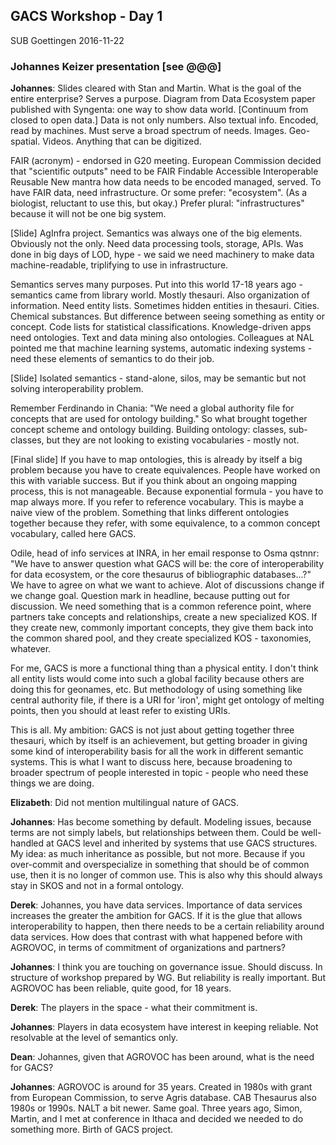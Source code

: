 ## GACS Workshop - Day 1

SUB Goettingen 
2016-11-22 

### Johannes Keizer presentation [see @@@]

__Johannes__: Slides cleared with Stan and Martin.  What is the goal of the
entire enterprise?  Serves a purpose.  Diagram from Data Ecosystem paper
published with Syngenta: one way to show data world.  [Continuum from closed 
to open data.]  Data is not only numbers.  Also textual info. Encoded, read 
by machines.  Must serve a broad spectrum of needs. Images. Geo-spatial. 
Videos. Anything that can be digitized.

FAIR (acronym) - endorsed in G20 meeting. European Commission decided that 
"scientific outputs" need to be FAIR
  Findable
  Accessible 
  Interoperable
  Reusable
New mantra how data needs to be encoded managed, served.  To have FAIR data, 
need infrastructure. Or some prefer: "ecosystem". (As a biologist, reluctant
to use this, but okay.)  Prefer plural: "infrastructures" because it will not 
be one big system.

[Slide] AgInfra project. Semantics was always one of the big elements. 
Obviously not the only.  Need data processing tools, storage, APIs.  Was 
done in big days of LOD, hype - we said we need machinery to make data 
machine-readable, triplifying to use in infrastructure.  

Semantics serves many purposes.  Put into this world 17-18 years ago -
semantics came from library world. Mostly thesauri.  Also organization of
information.  Need entity lists.  Sometimes hidden entities in thesauri.
Cities. Chemical substances. But difference between seeing something as entity
or concept.  Code lists for statistical classifications.  Knowledge-driven 
apps need ontologies.  Text and data mining also ontologies. Colleagues at 
NAL pointed me that machine learning systems, automatic indexing systems - 
need these elements of semantics to do their job.

[Slide] Isolated semantics - stand-alone, silos, may be semantic but not 
solving interoperability problem.

Remember Ferdinando in Chania: "We need a global authority file for concepts
that are used for ontology building."  So what brought together concept scheme
and ontology building.  Building ontology: classes, sub-classes, but they are
not looking to existing vocabularies - mostly not.

[Final slide] If you have to map ontologies, this is already by itself a big
problem because you have to create equivalences. People have worked on this
with variable success.  But if you think about an ongoing mapping process, this
is not manageable.  Because exponential formula - you have to map always more.
If you refer to reference vocabulary.  This is maybe a naive view of the
problem.  Something that links different ontologies together because they
refer, with some equivalence, to a common concept vocabulary, called here GACS.

Odile, head of info services at INRA, in her email response to Osma qstnnr: "We
have to answer question what GACS will be: the core of interoperability for
data ecosystem, or the core thesaurus of bibliographic databases...?" We have
to agree on what we want to achieve. Alot of discussions change if we change
goal.  Question mark in headline, because putting out for discussion.  We need
something that is a common reference point, where partners take concepts and
relationships, create a new specialized KOS.  If they create new, commonly
important concepts, they give them back into the common shared pool, and they
create specialized KOS - taxonomies, whatever.

For me, GACS is more a functional thing than a physical entity. I don't think 
all entity lists would come into such a global facility because others are 
doing this for geonames, etc. But methodology of using something like central 
authority file, if there is a URI for 'iron', might get ontology of melting 
points, then you should at least refer to existing URIs.

This is all.  My ambition: GACS is not just about getting together three 
thesauri, which by itself is an achievement, but getting broader in giving 
some kind of interoperability basis for all the work in different semantic 
systems.  This is what I want to discuss here, because broadening to broader
spectrum of people interested in topic - people who need these things we are 
doing.

__Elizabeth__: Did not mention multilingual nature of GACS.

__Johannes__: Has become something by default. Modeling issues, because terms
are not simply labels, but relationships between them.  Could be well-handled
at GACS level and inherited by systems that use GACS structures.  My idea: as
much inheritance as possible, but not more. Because if you over-commit and 
overspecialize in something that should be of common use, then it is no longer 
of common use.  This is also why this should always stay in SKOS and not in a 
formal ontology.  

__Derek__: Johannes, you have data services. Importance of data services 
increases the greater the ambition for GACS.  If it is the glue that allows 
interoperability to happen, then there needs to be a certain reliability 
around data services.  How does that contrast with what happened before with 
AGROVOC, in terms of commitment of organizations and partners?

__Johannes__: I think you are touching on governance issue. Should discuss.
In structure of workshop prepared by WG.  But reliability is really important.
But AGROVOC has been reliable, quite good, for 18 years.

__Derek__: The players in the space - what their commitment is.

__Johannes__: Players in data ecosystem have interest in keeping reliable.
Not resolvable at the level of semantics only.

__Dean__: Johannes, given that AGROVOC has been around, what is the need 
for GACS?

__Johannes__: AGROVOC is around for 35 years. Created in 1980s with grant 
from European Commission, to serve Agris database.  CAB Thesaurus also 1980s 
or 1990s. NALT a bit newer. Same goal. Three years ago, Simon, Martin, 
and I met at conference in Ithaca and decided we needed to do something 
more. Birth of GACS project.
